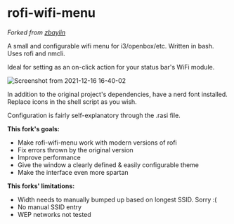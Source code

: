 # rofi-wifi-menu
*Forked from [zbaylin](https://github.com/zbaylin/rofi-wifi-menu)*

A small and configurable wifi menu for i3/openbox/etc. Written in bash. Uses rofi and nmcli. 

Ideal for setting as an on-click action for your status bar's WiFi module.

![Screenshot from 2021-12-16 16-40-02](https://user-images.githubusercontent.com/91982627/146453094-f07a3c2a-77ce-41e9-853e-d9809f0a1810.png)

In addition to the original project's dependencies, have a nerd font installed. Replace icons in the shell script as you wish.

Configuration is fairly self-explanatory through the .rasi file.

**This fork's goals:**
* Make rofi-wifi-menu work with modern versions of rofi
* Fix errors thrown by the original version
* Improve performance
* Give the window a clearly defined & easily configurable theme
* Make the interface even more spartan

**This forks' limitations:**
* Width needs to manually bumped up based on longest SSID. Sorry :(
* No manual SSID entry
* WEP networks not tested

